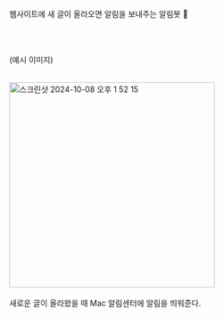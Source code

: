 웹사이트에 새 글이 올라오면 알림을 보내주는 알림봇 📢

<br/>
<br/>

(예시 이미지)

<br/>
  
<img width="368" alt="스크린샷 2024-10-08 오후 1 52 15" src="https://github.com/user-attachments/assets/5aad44b7-2ab8-409d-adad-a464fe5eae95">

<br/>
<br/>
새로운 글이 올라왔을 때 Mac 알림센터에 알림을 띄워준다.
